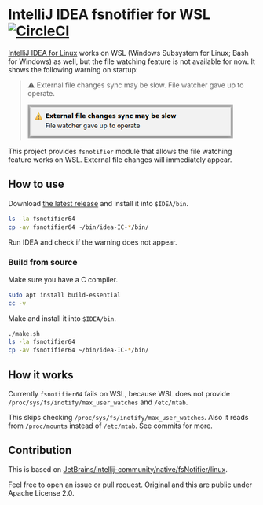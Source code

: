 # IntelliJ IDEA fsnotifier for WSL [![CircleCI](https://circleci.com/gh/int128/idea-fsnotifier-wsl.svg?style=shield)](https://circleci.com/gh/int128/idea-fsnotifier-wsl)

[IntelliJ IDEA for Linux](https://www.jetbrains.com/idea/download/#section=linux) works on WSL (Windows Subsystem for Linux; Bash for Windows) as well, but the file watching feature is not available for now. It shows the following warning on startup:

> ⚠️ External file changes sync may be slow.
> File watcher gave up to operate.
>
> ![screenshot](idea-wsl-warning.png)

This project provides `fsnotifier` module that allows the file watching feature works on WSL.
External file changes will immediately appear.


## How to use

Download [the latest release](https://github.com/int128/idea-fsnotifier-wsl/releases) and install it into `$IDEA/bin`.

```sh
ls -la fsnotifier64
cp -av fsnotifier64 ~/bin/idea-IC-*/bin/
```

Run IDEA and check if the warning does not appear.


### Build from source

Make sure you have a C compiler.

```sh
sudo apt install build-essential
cc -v
```

Make and install it into `$IDEA/bin`.

```sh
./make.sh
ls -la fsnotifier64
cp -av fsnotifier64 ~/bin/idea-IC-*/bin/
```


## How it works

Currently `fsnotifier64` fails on WSL, because WSL does not provide `/proc/sys/fs/inotify/max_user_watches` and `/etc/mtab`.

This skips checking `/proc/sys/fs/inotify/max_user_watches`.
Also it reads from `/proc/mounts` instead of `/etc/mtab`.
See commits for more.


## Contribution

This is based on [JetBrains/intellij-community/native/fsNotifier/linux](https://github.com/JetBrains/intellij-community/tree/master/native/fsNotifier/linux).

Feel free to open an issue or pull request.
Original and this are public under Apache License 2.0.
